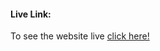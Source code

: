 #### Live Link:

To see the website live [click here!](https://rayhanalkavey.github.io/Learn-new-bootstrap-project/ "click here!")
